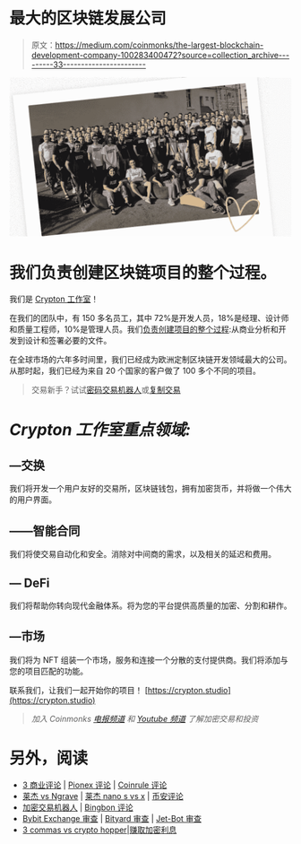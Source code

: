 # 最大的区块链发展公司

> 原文：<https://medium.com/coinmonks/the-largest-blockchain-development-company-100283400472?source=collection_archive---------33----------------------->

![](img/314902fcbaa9d64e4c3e405522b9bdfd.png)

# 我们负责创建区块链项目的整个过程。

我们是 [Crypton 工作室](https://crypton.studio)！

在我们的团队中，有 150 多名员工，其中 72%是开发人员，18%是经理、设计师和质量工程师，10%是管理人员。我们[负责创建项目的整个过程](https://crypton.studio/blog/The-largest-blockchain-development-company):从商业分析和开发到设计和签署必要的文件。

在全球市场的六年多时间里，我们已经成为欧洲定制区块链开发领域最大的公司。从那时起，我们已经为来自 20 个国家的客户做了 100 多个不同的项目。

> 交易新手？试试[密码交易机器人](/coinmonks/crypto-trading-bot-c2ffce8acb2a)或[复制交易](/coinmonks/top-10-crypto-copy-trading-platforms-for-beginners-d0c37c7d698c)

# *Crypton 工作室重点领域:*

## ―交换

我们将开发一个用户友好的交易所，区块链钱包，拥有加密货币，并将做一个伟大的用户界面。

## ――智能合同

我们将使交易自动化和安全。消除对中间商的需求，以及相关的延迟和费用。

## ― DeFi

我们将帮助你转向现代金融体系。将为您的平台提供高质量的加密、分割和耕作。

## ―市场

我们将为 NFT 组装一个市场，服务和连接一个分散的支付提供商。我们将添加与您的项目匹配的功能。

联系我们，让我们一起开始你的项目！ [https://crypton.studio](https://crypton.studio)

> *加入 Coinmonks* [*电报频道*](https://t.me/coincodecap) *和* [*Youtube 频道*](https://www.youtube.com/c/coinmonks/videos) *了解加密交易和投资*

# 另外，阅读

*   [3 商业评论](/coinmonks/3commas-review-an-excellent-crypto-trading-bot-2020-1313a58bec92) | [Pionex 评论](https://coincodecap.com/pionex-review-exchange-with-crypto-trading-bot) | [Coinrule 评论](/coinmonks/coinrule-review-2021-a-beginner-friendly-crypto-trading-bot-daf0504848ba)
*   [莱杰 vs Ngrave](/coinmonks/ledger-vs-ngrave-zero-7e40f0c1d694) | [莱杰 nano s vs x](/coinmonks/ledger-nano-s-vs-x-battery-hardware-price-storage-59a6663fe3b0) | [币安评论](/coinmonks/binance-review-ee10d3bf3b6e)
*   [加密交易机器人](/coinmonks/crypto-trading-bot-c2ffce8acb2a) | [Bingbon 评论](https://coincodecap.com/bingbon-review)
*   [Bybit Exchange 审查](/coinmonks/bybit-exchange-review-dbd570019b71) | [Bityard 审查](https://coincodecap.com/bityard-reivew) | [Jet-Bot 审查](https://coincodecap.com/jet-bot-review)
*   [3 commas vs crypto hopper](/coinmonks/3commas-vs-pionex-vs-cryptohopper-best-crypto-bot-6a98d2baa203)|[赚取加密利息](/coinmonks/earn-crypto-interest-b10b810fdda3)